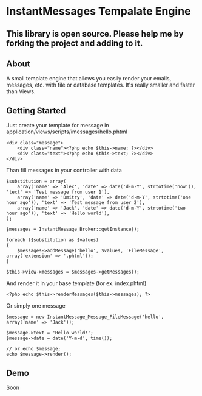InstantMessages Tempalate Engine
=====

This library is open source. Please help me by forking the project and adding to it.
-----------------------------------------------

About
-----------------------------------------------

A small template engine that allows you easily render your emails, messages, etc. with file or database templates. 
It's really smaller and faster than Views.

Getting Started
---------------

Just create your template for message in application/views/scripts/imessages/hello.phtml

	<div class="message">
		<div class="name"><?php echo $this->name; ?></div>
		<div class="text"><?php echo $this->text; ?></div>
	</div>

Than fill messages in your controller with data

	$substitution = array(
		array('name' => 'Alex', 'date' => date('d-m-Y', strtotime('now')), 'text' => 'Test message from user 1'),
		array('name' => 'Dmitry', 'date' => date('d-m-Y', strtotime('one hour ago')), 'text' => 'Test message from user 2'),
		array('name' => 'Jack', 'date' => date('d-m-Y', strtotime('two hour ago')), 'text' => 'Hello world'),
	);

	$messages = InstantMessage_Broker::getInstance();
	
	foreach ($substitution as $values)
	{
		$messages->addMessage('hello', $values, 'FileMessage', array('extension' => '.phtml'));
	}

	$this->view->messages = $messages->getMessages();

And render it in your base template (for ex. index.phtml)
	
	<?php echo $this->renderMessages($this->messages); ?>

Or simply one message
	
	$message = new InstantMessage_Message_FileMessage('hello', array('name' => 'Jack'));
		
	$message->text = 'Hello world!';
	$message->date = date('Y-m-d', time());
	
	// or echo $message;
	echo $message->render();

Demo
----

Soon

